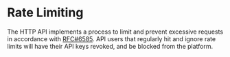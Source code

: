 # Rate Limiting

The HTTP API implements a process to limit and prevent excessive requests in accordance with [RFC#6585](https://tools.ietf.org/html/rfc6585#section-4). API users that regularly hit and ignore rate limits will have their API keys revoked, and be blocked from the platform.
